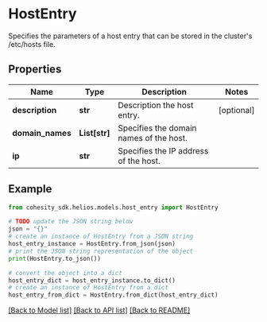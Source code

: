 # HostEntry

Specifies the parameters of a host entry that can be stored in the cluster's /etc/hosts file.

## Properties

Name | Type | Description | Notes
------------ | ------------- | ------------- | -------------
**description** | **str** | Description the host entry. | [optional] 
**domain_names** | **List[str]** | Specifies the domain names of the host. | 
**ip** | **str** | Specifies the IP address of the host. | 

## Example

```python
from cohesity_sdk.helios.models.host_entry import HostEntry

# TODO update the JSON string below
json = "{}"
# create an instance of HostEntry from a JSON string
host_entry_instance = HostEntry.from_json(json)
# print the JSON string representation of the object
print(HostEntry.to_json())

# convert the object into a dict
host_entry_dict = host_entry_instance.to_dict()
# create an instance of HostEntry from a dict
host_entry_from_dict = HostEntry.from_dict(host_entry_dict)
```
[[Back to Model list]](../README.md#documentation-for-models) [[Back to API list]](../README.md#documentation-for-api-endpoints) [[Back to README]](../README.md)


